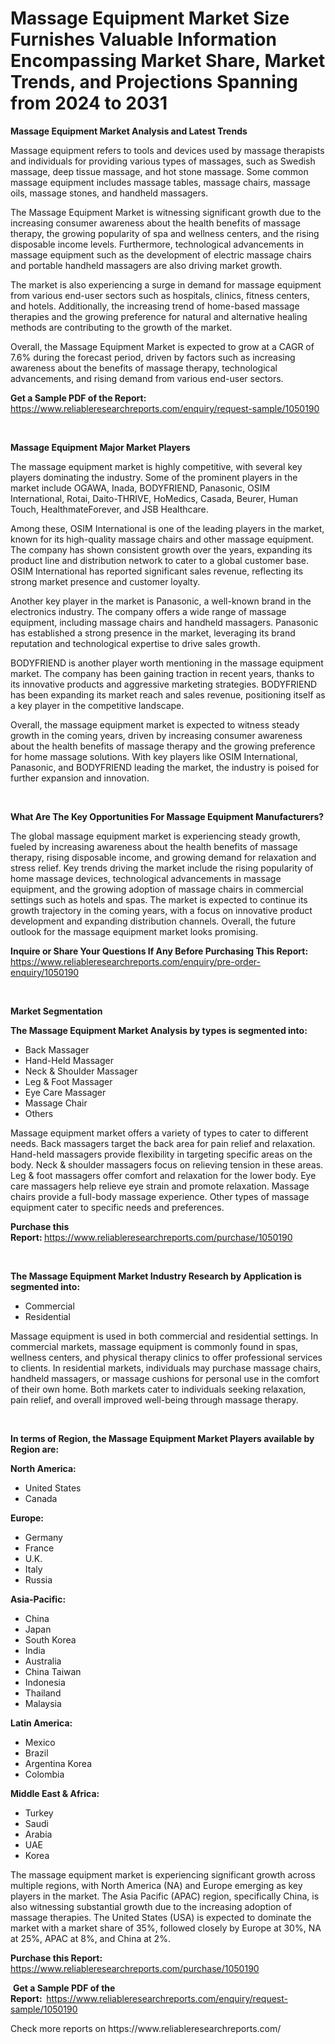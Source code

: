 <p><h1>Massage Equipment Market Size Furnishes Valuable Information Encompassing Market Share, Market Trends, and Projections Spanning from 2024 to 2031</h1></p><p><strong>Massage Equipment Market Analysis and Latest Trends</strong></p>
<p><p>Massage equipment refers to tools and devices used by massage therapists and individuals for providing various types of massages, such as Swedish massage, deep tissue massage, and hot stone massage. Some common massage equipment includes massage tables, massage chairs, massage oils, massage stones, and handheld massagers.</p><p>The Massage Equipment Market is witnessing significant growth due to the increasing consumer awareness about the health benefits of massage therapy, the growing popularity of spa and wellness centers, and the rising disposable income levels. Furthermore, technological advancements in massage equipment such as the development of electric massage chairs and portable handheld massagers are also driving market growth.</p><p>The market is also experiencing a surge in demand for massage equipment from various end-user sectors such as hospitals, clinics, fitness centers, and hotels. Additionally, the increasing trend of home-based massage therapies and the growing preference for natural and alternative healing methods are contributing to the growth of the market.</p><p>Overall, the Massage Equipment Market is expected to grow at a CAGR of 7.6% during the forecast period, driven by factors such as increasing awareness about the benefits of massage therapy, technological advancements, and rising demand from various end-user sectors.</p></p>
<p><strong>Get a Sample PDF of the Report:&nbsp;</strong> <a href="https://www.reliableresearchreports.com/enquiry/request-sample/1050190">https://www.reliableresearchreports.com/enquiry/request-sample/1050190</a></p>
<p>&nbsp;</p>
<p><strong>Massage Equipment Major Market Players</strong></p>
<p><p>The massage equipment market is highly competitive, with several key players dominating the industry. Some of the prominent players in the market include OGAWA, Inada, BODYFRIEND, Panasonic, OSIM International, Rotai, Daito-THRIVE, HoMedics, Casada, Beurer, Human Touch, HealthmateForever, and JSB Healthcare.</p><p>Among these, OSIM International is one of the leading players in the market, known for its high-quality massage chairs and other massage equipment. The company has shown consistent growth over the years, expanding its product line and distribution network to cater to a global customer base. OSIM International has reported significant sales revenue, reflecting its strong market presence and customer loyalty.</p><p>Another key player in the market is Panasonic, a well-known brand in the electronics industry. The company offers a wide range of massage equipment, including massage chairs and handheld massagers. Panasonic has established a strong presence in the market, leveraging its brand reputation and technological expertise to drive sales growth.</p><p>BODYFRIEND is another player worth mentioning in the massage equipment market. The company has been gaining traction in recent years, thanks to its innovative products and aggressive marketing strategies. BODYFRIEND has been expanding its market reach and sales revenue, positioning itself as a key player in the competitive landscape.</p><p>Overall, the massage equipment market is expected to witness steady growth in the coming years, driven by increasing consumer awareness about the health benefits of massage therapy and the growing preference for home massage solutions. With key players like OSIM International, Panasonic, and BODYFRIEND leading the market, the industry is poised for further expansion and innovation.</p></p>
<p>&nbsp;</p>
<p><strong>What Are The Key Opportunities For Massage Equipment Manufacturers?</strong></p>
<p><p>The global massage equipment market is experiencing steady growth, fueled by increasing awareness about the health benefits of massage therapy, rising disposable income, and growing demand for relaxation and stress relief. Key trends driving the market include the rising popularity of home massage devices, technological advancements in massage equipment, and the growing adoption of massage chairs in commercial settings such as hotels and spas. The market is expected to continue its growth trajectory in the coming years, with a focus on innovative product development and expanding distribution channels. Overall, the future outlook for the massage equipment market looks promising.</p></p>
<p><strong>Inquire or Share Your Questions If Any Before Purchasing This Report:</strong> <a href="https://www.reliableresearchreports.com/enquiry/pre-order-enquiry/1050190">https://www.reliableresearchreports.com/enquiry/pre-order-enquiry/1050190</a></p>
<p>&nbsp;</p>
<p><strong>Market Segmentation</strong></p>
<p><strong>The Massage Equipment Market Analysis by types is segmented into:</strong></p>
<p><ul><li>Back Massager</li><li>Hand-Held Massager</li><li>Neck & Shoulder Massager</li><li>Leg & Foot Massager</li><li>Eye Care Massager</li><li>Massage Chair</li><li>Others</li></ul></p>
<p><p>Massage equipment market offers a variety of types to cater to different needs. Back massagers target the back area for pain relief and relaxation. Hand-held massagers provide flexibility in targeting specific areas on the body. Neck & shoulder massagers focus on relieving tension in these areas. Leg & foot massagers offer comfort and relaxation for the lower body. Eye care massagers help relieve eye strain and promote relaxation. Massage chairs provide a full-body massage experience. Other types of massage equipment cater to specific needs and preferences.</p></p>
<p><strong>Purchase this Report:&nbsp;</strong><a href="https://www.reliableresearchreports.com/purchase/1050190">https://www.reliableresearchreports.com/purchase/1050190</a></p>
<p>&nbsp;</p>
<p><strong>The Massage Equipment Market Industry Research by Application is segmented into:</strong></p>
<p><ul><li>Commercial</li><li>Residential</li></ul></p>
<p><p>Massage equipment is used in both commercial and residential settings. In commercial markets, massage equipment is commonly found in spas, wellness centers, and physical therapy clinics to offer professional services to clients. In residential markets, individuals may purchase massage chairs, handheld massagers, or massage cushions for personal use in the comfort of their own home. Both markets cater to individuals seeking relaxation, pain relief, and overall improved well-being through massage therapy.</p></p>
<p>&nbsp;</p>
<p><strong>In terms of Region, the Massage Equipment Market Players available by Region are:</strong></p>
<p>
    <p> <strong> North America: </strong>
        <ul>
            <li>United States</li>
            <li>Canada</li>
        </ul>
        </p> 
    <p> <strong> Europe: </strong>
        <ul>
            <li>Germany</li>
            <li>France</li>
            <li>U.K.</li>
            <li>Italy</li>
            <li>Russia</li>
        </ul>
        </p> 
    <p> <strong> Asia-Pacific: </strong>
        <ul>
            <li>China</li>
            <li>Japan</li>
            <li>South Korea</li>
            <li>India</li>
            <li>Australia</li>
            <li>China Taiwan</li>
            <li>Indonesia</li>
            <li>Thailand</li>
            <li>Malaysia</li>
        </ul>
        </p> 
    <p> <strong> Latin America: </strong>
        <ul>
            <li>Mexico</li>
            <li>Brazil</li>
            <li>Argentina Korea</li>
            <li>Colombia</li>
        </ul>
        </p> 
    <p> <strong> Middle East & Africa: </strong>
        <ul>
            <li>Turkey</li>
            <li>Saudi</li>
            <li>Arabia</li>
            <li>UAE</li>
            <li>Korea</li>
        </ul>
    </p>
    </p>
<p><p>The massage equipment market is experiencing significant growth across multiple regions, with North America (NA) and Europe emerging as key players in the market. The Asia Pacific (APAC) region, specifically China, is also witnessing substantial growth due to the increasing adoption of massage therapies. The United States (USA) is expected to dominate the market with a market share of 35%, followed closely by Europe at 30%, NA at 25%, APAC at 8%, and China at 2%.</p></p>
<p><strong>Purchase this Report: </strong><a href="https://www.reliableresearchreports.com/purchase/1050190">https://www.reliableresearchreports.com/purchase/1050190</a></p>
<p>&nbsp;<strong>Get a Sample PDF of the Report:&nbsp;&nbsp;</strong><a href="https://www.reliableresearchreports.com/enquiry/request-sample/1050190">https://www.reliableresearchreports.com/enquiry/request-sample/1050190</a></p>
<p><strong></strong></p>
<p>Check more reports on https://www.reliableresearchreports.com/</p>